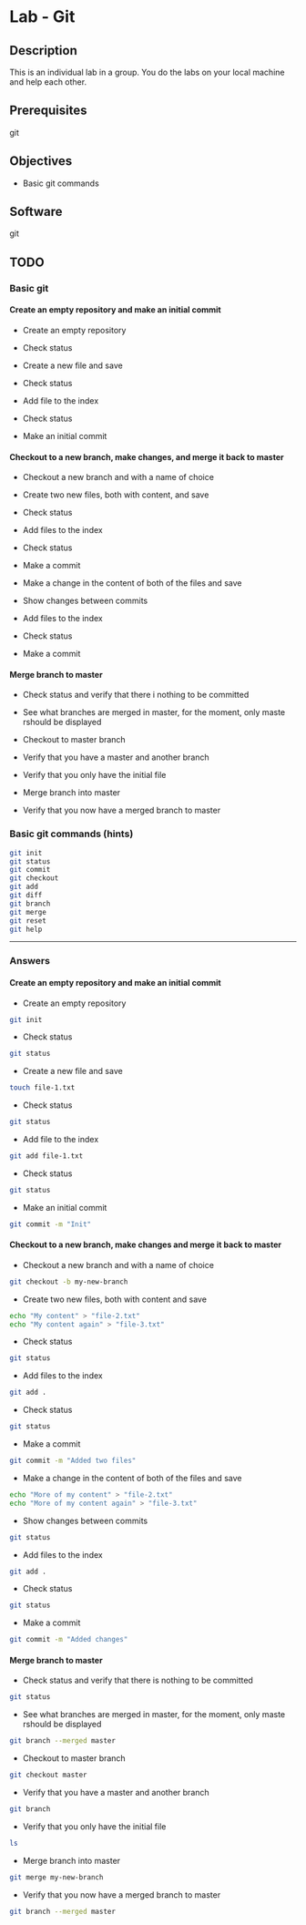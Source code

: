 # Lab - Git

## Description

This is an individual lab in a group. You do the labs on your local machine and help each other.

## Prerequisites

git

## Objectives

- Basic git commands

## Software

git

## TODO

### Basic git

#### Create an empty repository and make an initial commit

- Create an empty repository

- Check status

- Create a new file and save

- Check status

- Add file to the index

- Check status

- Make an initial commit

#### Checkout to a new branch, make changes, and merge it back to master

- Checkout a new branch and with a name of choice

- Create two new files, both with content, and save

- Check status

- Add files to the index

- Check status

- Make a commit

- Make a change in the content of both of the files and save

- Show changes between commits

- Add files to the index

- Check status

- Make a commit

#### Merge branch to master

- Check status and verify that there i nothing to be committed

- See what branches are merged in master, for the moment, only maste rshould be displayed

- Checkout to master branch

- Verify that you have a master and another branch

- Verify that you only have the initial file

- Merge branch into master

- Verify that you now have a merged branch to master

### Basic git commands (hints)

```bash
git init
git status
git commit
git checkout
git add
git diff
git branch
git merge
git reset
git help
```
---

### Answers

#### Create an empty repository and make an initial commit

- Create an empty repository

```bash
git init
```

- Check status

```bash
git status
```

- Create a new file and save

```bash
touch file-1.txt
```

- Check status

```bash
git status
```

- Add file to the index

```bash
git add file-1.txt
```

- Check status

```bash
git status
```

- Make an initial commit

```bash
git commit -m "Init"
```

#### Checkout to a new branch, make changes and merge it back to master

- Checkout a new branch and with a name of choice

```bash
git checkout -b my-new-branch
```

- Create two new files, both with content and save

```bash
echo "My content" > "file-2.txt"
echo "My content again" > "file-3.txt"
```

- Check status

```bash
git status
```

- Add files to the index

```bash
git add .
```

- Check status

```bash
git status
```

- Make a commit

```bash
git commit -m "Added two files"
```

- Make a change in the content of both of the files and save

```bash
echo "More of my content" > "file-2.txt"
echo "More of my content again" > "file-3.txt"
```

- Show changes between commits

```bash
git status
```

- Add files to the index

```bash
git add .
```

- Check status

```bash
git status
```

- Make a commit

```bash
git commit -m "Added changes"
```

#### Merge branch to master

- Check status and verify that there is nothing to be committed

```bash
git status
```

- See what branches are merged in master, for the moment, only maste rshould be displayed

```bash
git branch --merged master
```

- Checkout to master branch

```bash
git checkout master
```

- Verify that you have a master and another branch

```bash
git branch
```

- Verify that you only have the initial file

```bash
ls
```

- Merge branch into master

```bash
git merge my-new-branch
```

- Verify that you now have a merged branch to master

```bash
git branch --merged master
```
